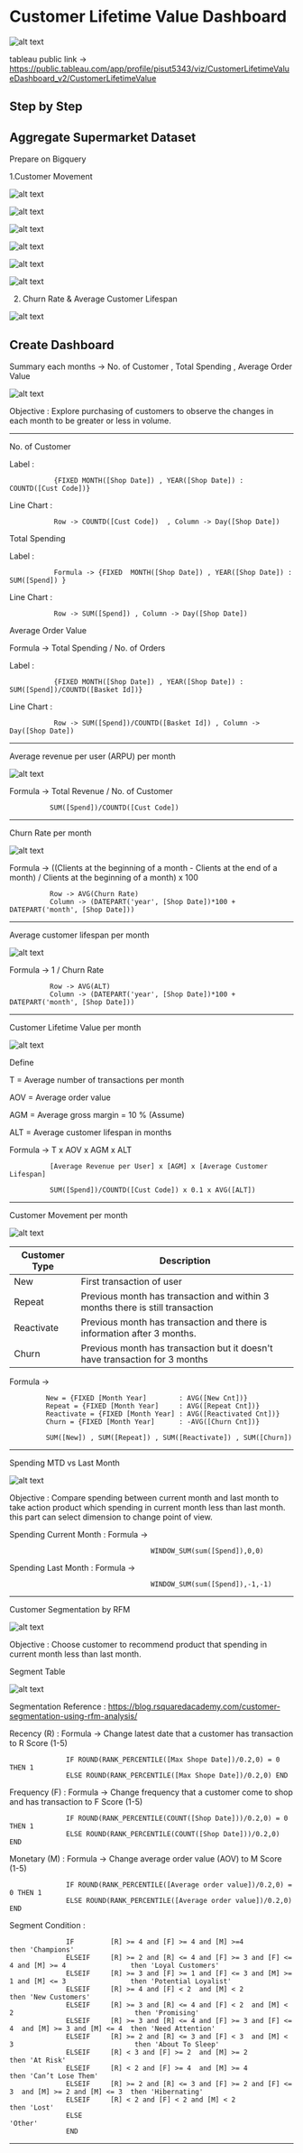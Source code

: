 # Customer Lifetime Value Dashboard

![alt text](https://github.com/PisutSukpool/BADS7105-CRM-analytics-and-intelligence/blob/main/Homework%2005/Dashboard.png?raw=true)

tableau public link -> https://public.tableau.com/app/profile/pisut5343/viz/CustomerLifetimeValueDashboard_v2/CustomerLifetimeValue

## Step by Step

## Aggregate Supermarket Dataset

Prepare on Bigquery

1.Customer Movement

![alt text](https://github.com/PisutSukpool/BADS7105-CRM-analytics-and-intelligence/blob/main/Homework%2005/z_prep_agg_dataset_1.png?raw=true)

![alt text](https://github.com/PisutSukpool/BADS7105-CRM-analytics-and-intelligence/blob/main/Homework%2005/z_prep_agg_dataset_2.png?raw=true)

![alt text](https://github.com/PisutSukpool/BADS7105-CRM-analytics-and-intelligence/blob/main/Homework%2005/z_prep_agg_dataset_3_2.png?raw=true)

![alt text](https://github.com/PisutSukpool/BADS7105-CRM-analytics-and-intelligence/blob/main/Homework%2005/z_prep_agg_dataset_4.png?raw=true)

![alt text](https://github.com/PisutSukpool/BADS7105-CRM-analytics-and-intelligence/blob/main/Homework%2005/z_prep_agg_dataset_5.png?raw=true)

![alt text](https://github.com/PisutSukpool/BADS7105-CRM-analytics-and-intelligence/blob/main/Homework%2005/z_prep_agg_dataset_6.png?raw=true)

2. Churn Rate & Average Customer Lifespan

![alt text](https://github.com/PisutSukpool/BADS7105-CRM-analytics-and-intelligence/blob/main/Homework%2005/z_prep_agg_dataset_7.png?raw=true)


## Create Dashboard
Summary each months -> No. of Customer , Total Spending , Average Order Value

![alt text](https://github.com/PisutSukpool/BADS7105-CRM-analytics-and-intelligence/blob/main/Homework%2005/ByMonth.png?raw=true)

Objective : Explore purchasing of customers to observe the changes in each month to be greater or less in volume.

--------------------
No. of Customer 

   Label : 
   
               {FIXED MONTH([Shop Date]) , YEAR([Shop Date]) : COUNTD([Cust Code])}
   
   Line Chart : 
   
               Row -> COUNTD([Cust Code])  , Column -> Day([Shop Date])

Total Spending

   Label : 
   
               Formula -> {FIXED  MONTH([Shop Date]) , YEAR([Shop Date]) : SUM([Spend]) }
   
   Line Chart : 
   
               Row -> SUM([Spend]) , Column -> Day([Shop Date])

Average Order Value

   Formula -> Total Spending / No. of Orders

   Label : 
         
               {FIXED MONTH([Shop Date]) , YEAR([Shop Date]) : SUM([Spend])/COUNTD([Basket Id])}
   
   Line Chart : 
   
               Row -> SUM([Spend])/COUNTD([Basket Id]) , Column -> Day([Shop Date])

--------------------
Average revenue per user (ARPU) per month

![alt text](https://github.com/PisutSukpool/BADS7105-CRM-analytics-and-intelligence/blob/main/Homework%2005/ARPU.png?raw=true)
   
   Formula -> Total Revenue / No. of Customer
   
              SUM([Spend])/COUNTD([Cust Code])
   
--------------------
Churn Rate per month

![alt text](https://github.com/PisutSukpool/BADS7105-CRM-analytics-and-intelligence/blob/main/Homework%2005/ChurnRate.png?raw=true)

   Formula ->  ((Clients at the beginning of a month - Clients at the end of a month) / Clients at the beginning of a month) x 100
         
              Row -> AVG(Churn Rate)     
              Column -> (DATEPART('year', [Shop Date])*100 + DATEPART('month', [Shop Date]))
   
--------------------
Average customer lifespan per month

![alt text](https://github.com/PisutSukpool/BADS7105-CRM-analytics-and-intelligence/blob/main/Homework%2005/ALT.png?raw=true)

   Formula -> 1 / Churn Rate
   
              Row -> AVG(ALT)     
              Column -> (DATEPART('year', [Shop Date])*100 + DATEPART('month', [Shop Date]))
              
--------------------
Customer Lifetime Value per month

![alt text](https://github.com/PisutSukpool/BADS7105-CRM-analytics-and-intelligence/blob/main/Homework%2005/CLV.png?raw=true)

   Define
   
   T = Average number of transactions per month
   
   AOV = Average order value
   
   AGM = Average gross margin = 10 % (Assume)
   
   ALT = Average customer lifespan in months
   
   Formula -> T x AOV x AGM x ALT
   
              [Average Revenue per User] x [AGM] x [Average Customer Lifespan]
              
              SUM([Spend])/COUNTD([Cust Code]) x 0.1 x AVG([ALT])
              
--------------------
Customer Movement per month

![alt text](https://github.com/PisutSukpool/BADS7105-CRM-analytics-and-intelligence/blob/main/Homework%2005/CustMove.png?raw=true)

| Customer Type | Description |
| ------------- | ------------- |
| New           | First transaction of user|
| Repeat        | Previous month has transaction and within 3 months there is still transaction |
| Reactivate    | Previous month has transaction and there is information after 3 months. |
| Churn         | Previous month has transaction but it doesn't have transaction for 3 months |

   Formula ->
             
             New = {FIXED [Month Year]        : AVG([New Cnt])}    
             Repeat = {FIXED [Month Year]     : AVG([Repeat Cnt])}    
             Reactivate = {FIXED [Month Year] : AVG([Reactivated Cnt])}
             Churn = {FIXED [Month Year]      : -AVG([Churn Cnt])}
             
             SUM([New]) , SUM([Repeat]) , SUM([Reactivate]) , SUM([Churn])

--------------------
Spending MTD vs Last Month

![alt text](https://github.com/PisutSukpool/BADS7105-CRM-analytics-and-intelligence/blob/main/Homework%2005/MTDvsLM.png?raw=true)

Objective : Compare spending between current month and last month to take action product which spending in current month less than last month. this part can select dimension to change point of view.

   Spending Current Month : Formula ->
      
                                       WINDOW_SUM(sum([Spend]),0,0)
                                       

   Spending Last Month : Formula ->
      
                                       WINDOW_SUM(sum([Spend]),-1,-1)        
                                       
--------------------
Customer Segmentation by RFM

![alt text](https://github.com/PisutSukpool/BADS7105-CRM-analytics-and-intelligence/blob/main/Homework%2005/Segment.png?raw=true)

Objective : Choose customer to recommend product that spending in current month less than last month.

Segment Table

![alt text](https://github.com/PisutSukpool/BADS7105-CRM-analytics-and-intelligence/blob/main/Homework%2005/RFM_ref.png?raw=true)

Segmentation Reference : https://blog.rsquaredacademy.com/customer-segmentation-using-rfm-analysis/

   Recency (R) : Formula -> Change latest date that a customer has transaction to R Score (1-5)
   
                  IF ROUND(RANK_PERCENTILE([Max Shope Date])/0.2,0) = 0 THEN 1
                  ELSE ROUND(RANK_PERCENTILE([Max Shope Date])/0.2,0) END
                  
   Frequency (F) : Formula -> Change frequency that a customer come to shop and has transaction to F Score (1-5)
   
                  IF ROUND(RANK_PERCENTILE(COUNT([Shop Date]))/0.2,0) = 0 THEN 1
                  ELSE ROUND(RANK_PERCENTILE(COUNT([Shop Date]))/0.2,0) END
                  
   Monetary (M) : Formula -> Change average order value (AOV) to M Score (1-5)
   
                  IF ROUND(RANK_PERCENTILE([Average order value])/0.2,0) = 0 THEN 1
                  ELSE ROUND(RANK_PERCENTILE([Average order value])/0.2,0) END   
   
   Segment Condition :
   
                  IF         [R] >= 4 and [F] >= 4 and [M] >=4                                           then 'Champions'
                  ELSEIF     [R] >= 2 and [R] <= 4 and [F] >= 3 and [F] <= 4 and [M] >= 4                then 'Loyal Customers'
                  ELSEIF     [R] >= 3 and [F] >= 1 and [F] <= 3 and [M] >= 1 and [M] <= 3                then 'Potential Loyalist' 
                  ELSEIF     [R] >= 4 and [F] < 2  and [M] < 2                                           then 'New Customers'
                  ELSEIF     [R] >= 3 and [R] <= 4 and [F] < 2  and [M] < 2                              then 'Promising'
                  ELSEIF     [R] >= 3 and [R] <= 4 and [F] >= 3 and [F] <= 4  and [M] >= 3 and [M] <= 4  then 'Need Attention'
                  ELSEIF     [R] >= 2 and [R] <= 3 and [F] < 3  and [M] < 3                              then 'About To Sleep'
                  ELSEIF     [R] < 3 and [F] >= 2  and [M] >= 2                                          then 'At Risk'
                  ELSEIF     [R] < 2 and [F] >= 4  and [M] >= 4                                          then 'Can’t Lose Them'
                  ELSEIF     [R] >= 2 and [R] <= 3 and [F] >= 2 and [F] <= 3  and [M] >= 2 and [M] <= 3  then 'Hibernating'
                  ELSEIF     [R] < 2 and [F] < 2 and [M] < 2                                             then 'Lost'
                  ELSE                                                                                        'Other'
                  END
                  
--------------------
